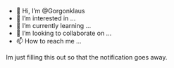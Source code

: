 - 👋 Hi, I’m @Gorgonklaus
- 👀 I’m interested in ...
- 🌱 I’m currently learning ...
- 💞️ I’m looking to collaborate on ...
- 📫 How to reach me ...

<!---
Gorgonklaus/Gorgonklaus is a ✨ special ✨ repository because its `README.md` (this file) appears on your GitHub profile.
You can click the Preview link to take a look at your changes.
--->

Im just filling this out so that the notification goes away.

